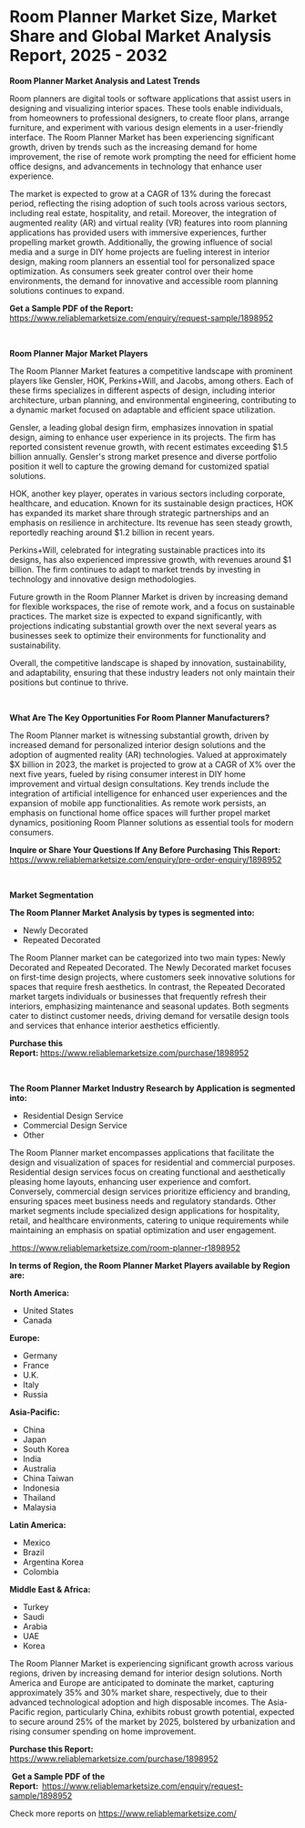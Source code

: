<p><h1>Room Planner Market Size, Market Share and Global Market Analysis Report, 2025 - 2032</h1></p><p><strong>Room Planner Market Analysis and Latest Trends</strong></p>
<p><p>Room planners are digital tools or software applications that assist users in designing and visualizing interior spaces. These tools enable individuals, from homeowners to professional designers, to create floor plans, arrange furniture, and experiment with various design elements in a user-friendly interface. The Room Planner Market has been experiencing significant growth, driven by trends such as the increasing demand for home improvement, the rise of remote work prompting the need for efficient home office designs, and advancements in technology that enhance user experience.</p><p>The market is expected to grow at a CAGR of 13% during the forecast period, reflecting the rising adoption of such tools across various sectors, including real estate, hospitality, and retail. Moreover, the integration of augmented reality (AR) and virtual reality (VR) features into room planning applications has provided users with immersive experiences, further propelling market growth. Additionally, the growing influence of social media and a surge in DIY home projects are fueling interest in interior design, making room planners an essential tool for personalized space optimization. As consumers seek greater control over their home environments, the demand for innovative and accessible room planning solutions continues to expand.</p></p>
<p><strong>Get a Sample PDF of the Report:&nbsp;</strong> <a href="https://www.reliablemarketsize.com/enquiry/request-sample/1898952?utm_campaign=3120&utm_medium=2&utm_source=Github&utm_content=ia&utm_term=09032025&utm_id=room-planner">https://www.reliablemarketsize.com/enquiry/request-sample/1898952</a></p>
<p>&nbsp;</p>
<p><strong>Room Planner Major Market Players</strong></p>
<p><p>The Room Planner Market features a competitive landscape with prominent players like Gensler, HOK, Perkins+Will, and Jacobs, among others. Each of these firms specializes in different aspects of design, including interior architecture, urban planning, and environmental engineering, contributing to a dynamic market focused on adaptable and efficient space utilization.</p><p>Gensler, a leading global design firm, emphasizes innovation in spatial design, aiming to enhance user experience in its projects. The firm has reported consistent revenue growth, with recent estimates exceeding $1.5 billion annually. Gensler's strong market presence and diverse portfolio position it well to capture the growing demand for customized spatial solutions.</p><p>HOK, another key player, operates in various sectors including corporate, healthcare, and education. Known for its sustainable design practices, HOK has expanded its market share through strategic partnerships and an emphasis on resilience in architecture. Its revenue has seen steady growth, reportedly reaching around $1.2 billion in recent years.</p><p>Perkins+Will, celebrated for integrating sustainable practices into its designs, has also experienced impressive growth, with revenues around $1 billion. The firm continues to adapt to market trends by investing in technology and innovative design methodologies.</p><p>Future growth in the Room Planner Market is driven by increasing demand for flexible workspaces, the rise of remote work, and a focus on sustainable practices. The market size is expected to expand significantly, with projections indicating substantial growth over the next several years as businesses seek to optimize their environments for functionality and sustainability.</p><p>Overall, the competitive landscape is shaped by innovation, sustainability, and adaptability, ensuring that these industry leaders not only maintain their positions but continue to thrive.</p></p>
<p>&nbsp;</p>
<p><strong>What Are The Key Opportunities For Room Planner Manufacturers?</strong></p>
<p><p>The Room Planner market is witnessing substantial growth, driven by increased demand for personalized interior design solutions and the adoption of augmented reality (AR) technologies. Valued at approximately $X billion in 2023, the market is projected to grow at a CAGR of X% over the next five years, fueled by rising consumer interest in DIY home improvement and virtual design consultations. Key trends include the integration of artificial intelligence for enhanced user experiences and the expansion of mobile app functionalities. As remote work persists, an emphasis on functional home office spaces will further propel market dynamics, positioning Room Planner solutions as essential tools for modern consumers.</p></p>
<p><strong>Inquire or Share Your Questions If Any Before Purchasing This Report:</strong> <a href="https://www.reliablemarketsize.com/enquiry/pre-order-enquiry/1898952?utm_campaign=3120&utm_medium=2&utm_source=Github&utm_content=ia&utm_term=09032025&utm_id=room-planner">https://www.reliablemarketsize.com/enquiry/pre-order-enquiry/1898952</a></p>
<p>&nbsp;</p>
<p><strong>Market Segmentation</strong></p>
<p><strong>The Room Planner Market Analysis by types is segmented into:</strong></p>
<p><ul><li>Newly Decorated</li><li>Repeated Decorated</li></ul></p>
<p><p>The Room Planner market can be categorized into two main types: Newly Decorated and Repeated Decorated. The Newly Decorated market focuses on first-time design projects, where customers seek innovative solutions for spaces that require fresh aesthetics. In contrast, the Repeated Decorated market targets individuals or businesses that frequently refresh their interiors, emphasizing maintenance and seasonal updates. Both segments cater to distinct customer needs, driving demand for versatile design tools and services that enhance interior aesthetics efficiently.</p></p>
<p><strong>Purchase this Report:&nbsp;</strong><a href="https://www.reliablemarketsize.com/purchase/1898952?utm_campaign=3120&utm_medium=2&utm_source=Github&utm_content=ia&utm_term=09032025&utm_id=room-planner">https://www.reliablemarketsize.com/purchase/1898952</a></p>
<p>&nbsp;</p>
<p><strong>The Room Planner Market Industry Research by Application is segmented into:</strong></p>
<p><ul><li>Residential Design Service</li><li>Commercial Design Service</li><li>Other</li></ul></p>
<p><p>The Room Planner market encompasses applications that facilitate the design and visualization of spaces for residential and commercial purposes. Residential design services focus on creating functional and aesthetically pleasing home layouts, enhancing user experience and comfort. Conversely, commercial design services prioritize efficiency and branding, ensuring spaces meet business needs and regulatory standards. Other market segments include specialized design applications for hospitality, retail, and healthcare environments, catering to unique requirements while maintaining an emphasis on spatial optimization and user engagement.</p></p>
<p><a href="https://www.reliablemarketsize.com/room-planner-r1898952?utm_campaign=3120&utm_medium=2&utm_source=Github&utm_content=ia&utm_term=09032025&utm_id=room-planner">&nbsp;https://www.reliablemarketsize.com/room-planner-r1898952</a></p>
<p><strong>In terms of Region, the Room Planner Market Players available by Region are:</strong></p>
<p>
    <p> <strong> North America: </strong>
        <ul>
            <li>United States</li>
            <li>Canada</li>
        </ul>
        </p> 
    <p> <strong> Europe: </strong>
        <ul>
            <li>Germany</li>
            <li>France</li>
            <li>U.K.</li>
            <li>Italy</li>
            <li>Russia</li>
        </ul>
        </p> 
    <p> <strong> Asia-Pacific: </strong>
        <ul>
            <li>China</li>
            <li>Japan</li>
            <li>South Korea</li>
            <li>India</li>
            <li>Australia</li>
            <li>China Taiwan</li>
            <li>Indonesia</li>
            <li>Thailand</li>
            <li>Malaysia</li>
        </ul>
        </p> 
    <p> <strong> Latin America: </strong>
        <ul>
            <li>Mexico</li>
            <li>Brazil</li>
            <li>Argentina Korea</li>
            <li>Colombia</li>
        </ul>
        </p> 
    <p> <strong> Middle East & Africa: </strong>
        <ul>
            <li>Turkey</li>
            <li>Saudi</li>
            <li>Arabia</li>
            <li>UAE</li>
            <li>Korea</li>
        </ul>
    </p>
    </p>
<p><p>The Room Planner Market is experiencing significant growth across various regions, driven by increasing demand for interior design solutions. North America and Europe are anticipated to dominate the market, capturing approximately 35% and 30% market share, respectively, due to their advanced technological adoption and high disposable incomes. The Asia-Pacific region, particularly China, exhibits robust growth potential, expected to secure around 25% of the market by 2025, bolstered by urbanization and rising consumer spending on home improvement.</p></p>
<p><strong>Purchase this Report: </strong><a href="https://www.reliablemarketsize.com/purchase/1898952?utm_campaign=3120&utm_medium=2&utm_source=Github&utm_content=ia&utm_term=09032025&utm_id=room-planner">https://www.reliablemarketsize.com/purchase/1898952</a></p>
<p>&nbsp;<strong>Get a Sample PDF of the Report:&nbsp;&nbsp;</strong><a href="https://www.reliablemarketsize.com/enquiry/request-sample/1898952?utm_campaign=3120&utm_medium=2&utm_source=Github&utm_content=ia&utm_term=09032025&utm_id=room-planner">https://www.reliablemarketsize.com/enquiry/request-sample/1898952</a></p>
<p><strong></strong></p>
<p>Check more reports on <a href="https://www.reliablemarketsize.com/?utm_campaign=3120&utm_medium=2&utm_source=Github&utm_content=ia&utm_term=09032025&utm_id=room-planner">https://www.reliablemarketsize.com/</a></p>